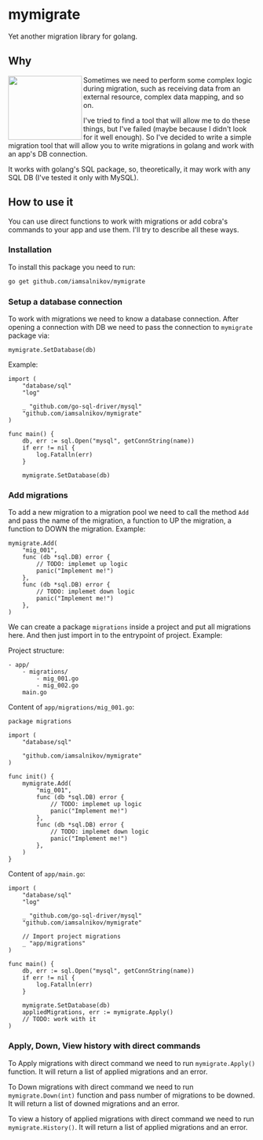 # mymigrate

Yet another migration library for golang.

## Why
<img align="left" width="150" height="130" src="https://www.meme-arsenal.com/memes/7d70b26fc3a93cd663768d1c52a445b5.jpg">
Sometimes we need to perform some complex logic during migration, such as receiving data from an external resource, complex data mapping, and so on. 

I've tried to find a tool that will allow me to do these things, but I've failed (maybe because I didn't look for it well enough).
So I've decided to write a simple migration tool that will allow you to write migrations in golang and work with an app's DB connection.

It works with golang's SQL package, so, theoretically, it may work with any SQL DB (I've tested it only with MySQL).

## How to use it

You can use direct functions to work with migrations or add cobra's commands to your app and use them. I'll try to describe all these ways.

### Installation

To install this package you need to run:

```bash
go get github.com/iamsalnikov/mymigrate
```

### Setup a database connection

To work with migrations we need to know a database connection. After opening a connection with DB we need to pass the connection to `mymigrate` package via:

```golang
mymigrate.SetDatabase(db)
```

Example:

```golang
import (
    "database/sql"
    "log"

    _ "github.com/go-sql-driver/mysql"
    "github.com/iamsalnikov/mymigrate"
)

func main() {
    db, err := sql.Open("mysql", getConnString(name))
    if err != nil {
        log.Fatalln(err)
    }

    mymigrate.SetDatabase(db)
```

### Add migrations

To add a new migration to a migration pool we need to call the method `Add` and pass the name of the migration, a function to UP the migration, a function to DOWN the migration. Example:

```golang
mymigrate.Add(
    "mig_001",
    func (db *sql.DB) error {
        // TODO: implemet up logic
        panic("Implement me!")
    },
    func (db *sql.DB) error {
        // TODO: implemet down logic
        panic("Implement me!")
    },
)
```

We can create a package `migrations` inside a project and put all migrations here. And then just import in to the entrypoint of project. Example:

Project structure:

```
- app/
    - migrations/
        - mig_001.go
        - mig_002.go
    main.go
```

Content of `app/migrations/mig_001.go`:

```golang
package migrations

import (
    "database/sql"

    "github.com/iamsalnikov/mymigrate"
)

func init() {
    mymigrate.Add(
        "mig_001",
        func (db *sql.DB) error {
            // TODO: implemet up logic
            panic("Implement me!")
        },
        func (db *sql.DB) error {
            // TODO: implemet down logic
            panic("Implement me!")
        },
    )
}
```

Content of `app/main.go`: 

```golang
import (
    "database/sql"
    "log"

    _ "github.com/go-sql-driver/mysql"
    "github.com/iamsalnikov/mymigrate"

    // Import project migrations
    _ "app/migrations"
)

func main() {
    db, err := sql.Open("mysql", getConnString(name))
    if err != nil {
        log.Fatalln(err)
    }

    mymigrate.SetDatabase(db)
    appliedMigrations, err := mymigrate.Apply()
    // TODO: work with it
)
```

### Apply, Down, View history with direct commands

To Apply migrations with direct command we need to run `mymigrate.Apply()` function. It will return a list of applied migrations and an error.

To Down migrations with direct command we need to run `mymigrate.Down(int)` function and pass number of migrations to be downed. It will return a list of downed migrations and an error.

To view a history of applied migrations with direct command we need to run `mymigrate.History()`. It will return a list of applied migrations and an error.